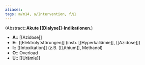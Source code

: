 ```yaml
---
aliases: 
tags: m/m14, a/Intervention, f/🍺
---
```

(Abstract::**Akute [[Dialyse]]-Indikationen**.)
- **A**:: [[Azidose]]
- **E**:: [[Elektrolytstörungen]] (insb. [[Hyperkaliämie]], [[Azidose]])
- **I**:: [[Intoxikation]] (z.B. [[Lithium]], Methanol)
- **O**:: Overload
- **U**:: [[Urämie]]